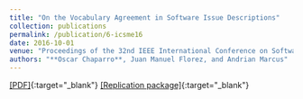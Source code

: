 ```yaml
---
title: "On the Vocabulary Agreement in Software Issue Descriptions"
collection: publications
permalink: /publication/6-icsme16
date: 2016-10-01
venue: "Proceedings of the 32nd IEEE International Conference on Software Maintenance and Evolution (ICSME'16), pp. 448-452 - ERA track"
authors: "**Oscar Chaparro**, Juan Manuel Florez, and Andrian Marcus"
---
```

[[PDF]](/files/6-icsme16.pdf){:target="_blank"} [[Replication package]](https://seers.utdallas.edu/projects/duplicates-vocabulary-agreement/){:target="_blank"}